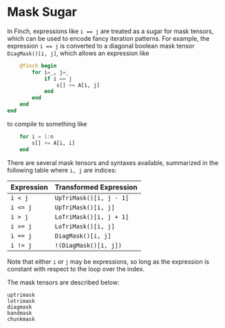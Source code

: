 # Mask Sugar

In Finch, expressions like `i == j` are treated as a sugar for mask tensors, which can
be used to encode fancy iteration patterns. For example, the expression `i == j`
is converted to a diagonal boolean mask tensor `DiagMask()[i, j]`, which allows
an expression like
```julia
    @finch begin
        for i=_, j=_
            if i == j
                s[] += A[i, j]
            end
        end
    end
end
```
to compile to something like
```julia
    for i = 1:n
        s[] += A[i, i]
    end
```

There are several mask tensors and syntaxes available, summarized in the
following table where `i, j` are indices:

| Expression | Transformed Expression               |
|------------|--------------------------------------|
| `i < j`    | `UpTriMask()[i, j - 1]`               |
| `i <= j`   | `UpTriMask()[i, j]`                   |
| `i > j`    | `LoTriMask()[i, j + 1]`               |
| `i >= j`   | `LoTriMask()[i, j]`                   |
| `i == j`   | `DiagMask()[i, j]`                    |
| `i != j`   | `!(DiagMask()[i, j])`                 |

Note that either `i` or `j` may be expressions, so long as the expression is
constant with respect to the loop over the index.

The mask tensors are described below:

```@docs
uptrimask
lotrimask
diagmask
bandmask
chunkmask
```
